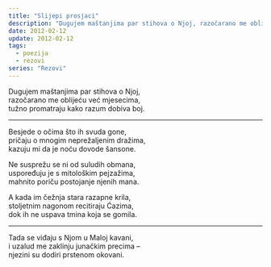 ```yaml
---
title: "Slijepi prosjaci"
description: "Dugujem maštanjima par stihova o Njoj, razočarano me oblijeću..."
date: 2012-02-12
update: 2012-02-12
tags:
  - poezija
  - rezovi
series: "Rezovi"
---
```


Dugujem maštanjima par stihova o Njoj,  
razočarano me oblijeću već mjesecima,  
tužno promatraju kako razum dobiva boj.

---

Besjede o očima što ih svuda gone,  
pričaju o mnogim neprežaljenim dražima,  
kazuju mi da je noću dovode šansone.

Ne susprežu se ni od suludih obmana,  
uspoređuju je s mitološkim pejzažima,  
mahnito poriču postojanje njenih mana.

A kada im čežnja stara razapne krila,  
stoljetnim nagonom recitiraju Ćazima,  
dok ih ne uspava tmina koja se gomila.

---

Tada se viđaju s Njom u Maloj kavani,  
i uzalud me zaklinju junačkim precima –  
njezini su dodiri prstenom okovani.
